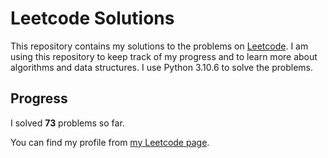# Leetcode Solutions

This repository contains my solutions to the problems on [Leetcode](https://leetcode.com/problemset/all/). I am using this repository to keep track of my progress and to learn more about algorithms and data structures. I use Python 3.10.6 to solve the problems.

## Progress

I solved **73** problems so far.

You can find my profile from [my Leetcode page](https://leetcode.com/taner_celikkiran/).

